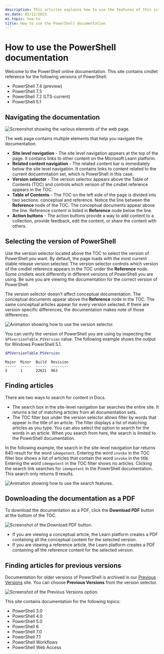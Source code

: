 ```yaml
---
description: This articles explains how to use the features of this site including search filtering and version selection.
ms.date: 05/12/2023
ms.topic: how-to
title: How to use the PowerShell documentation
---
```

# How to use the PowerShell documentation

Welcome to the PowerShell online documentation. This site contains cmdlet reference for the
following versions of PowerShell:

- PowerShell 7.4 (preview)
- PowerShell 7.3
- PowerShell 7.2 (LTS-current)
- PowerShell 5.1

## Navigating the documentation

![Screenshot showing the various elements of the web page.][02]

The web page contains multiple elements that help you navigate the documentation.

- **Site level navigation** - The site level navigation appears at the top of the page. It contains
  links to other content on the Microsoft Learn platform.
- **Related content navigation** - The related content bar is immediately below the site level
  navigation. It contains links to content related to the current docuemntation set, which is
  PowerShell in this case.
- **Version selector** - The version selector appears above the Table of Contents (TOC) and
  controls which version of the cmdlet reference appears in the TOC.
- **Table of Contents** - The TOC on the left side of the page is divided into two sections:
  conceptual and reference. Notice the line between the **Reference** node of the TOC. The
  conceptual documents appear above the line. Reference content is listed in **Reference** node
  below the line.
- **Action buttons** - The action buttons provide a way to add content to a collection, provide
  feedback, edit the content, or share the content with others.

## Selecting the version of PowerShell

Use the version selector located above the TOC to select the version of PowerShell you want. By
default, the page loads with the most current stable release version selected. The version selector
controls which version of the cmdlet reference appears in the TOC under the **Reference** node. Some
cmdlets work differently in different versions of PowerShell you are using. Be sure you are viewing
the documentation for the correct version of PowerShell.

The version selector doesn't affect conceptual documentation. The conceptual documents appear above
the **Reference** node in the TOC. The same conceptual articles appear for every version selected.
If there are version-specific differences, the documentation makes note of those differences.

![Animation showing how to use the version selector.][04]

You can verify the version of PowerShell you are using by inspecting the `$PSversionTable.PSVersion`
value. The following example shows the output for Windows PowerShell 5.1.

```powershell
$PSVersionTable.PSVersion
```

```Output
Major  Minor  Build  Revision
-----  -----  -----  --------
5      1      22621  963
```

## Finding articles

There are two ways to search for content in Docs.

- The search box in the site-level navigation bar searches the entire site. It returns a list of
  matching articles from all documentation sets.
- The TOC filter box under the version selector allows filter by words that appear in
  the title of an article. The filter displays a list of matching articles as you type. You can also
  select the option to search for the words in an article. When you search from here, the search is
  limited to the PowerShell documentation.

In the following example, the search in the site-level navigation bar returns 840 result for the
word `idempotent`. Entering the word `invoke` in the TOC filter box shows a list of articles that
contain the word `invoke` in the title. Entering the word `idempotent` in the TOC filter shows no
articles. Clicking the search link searches for `idempotent` in the PowerShell documentation. This
search only returns 9 results.

![Animation showing how to use the search features.][05]

## Downloading the documentation as a PDF

To download the documentation as a PDF, click the **Download PDF** button at the bottom of the TOC.

![Screenshot of the Download PDF button.][03]

- If you are viewing a conceptual article, the Learn platform creates a PDF containing all the
  conceptual content for the selected version.
- If you are viewing a reference article, the Learn platform creates a PDF containing all the
  reference content for the selected version.

## Finding articles for previous versions

Documentation for older versions of PowerShell is archived in our [Previous Versions][01] site. You
can choose **Previous Versions** from the version selector.

![Screenshot of the Previous Versions option.](media/how-to-use-docs/previous-versions.gif)

This site contains documentation for the following topics:

- PowerShell 3.0
- PowerShell 4.0
- PowerShell 5.0
- PowerShell 6
- PowerShell 7.0
- PowerShell 7.1
- PowerShell Workflows
- PowerShell Web Access

<!-- link references -->
[01]: https://aka.ms/PSLegacyDocs
[02]: media/how-to-use-docs/how-to-use.gif
[03]: media/how-to-use-docs/pdf-button.gif
[04]: media/how-to-use-docs/version-search.gif
[05]: media/how-to-use-docs/search-scope.gif
